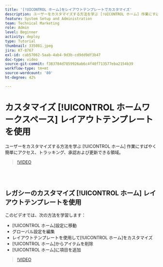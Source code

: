 ```yaml
---
title: '[!UICONTROL ホーム]をレイアウトテンプレートでカスタマイズ'
description: ユーザーをカスタマイズする方法を学ぶ [!UICONTROL ホーム] 作業にすばやく簡単にアクセス、トラッキング、承認および更新できる領域。
feature: System Setup and Administration
team: Technical Marketing
role: Admin
level: Beginner
activity: deploy
type: Tutorial
thumbnail: 335081.jpeg
jira: KT-8767
exl-id: cab57062-5aab-4ab4-9d3b-cd9dd9df3b47
doc-type: video
source-git-commit: f383784d7859926ab6c4f40f713577eba2154b39
workflow-type: tm+mt
source-wordcount: '80'
ht-degree: 42%

---
```


# カスタマイズ [!UICONTROL ホームワークスペース] レイアウトテンプレートを使用

ユーザーをカスタマイズする方法を学ぶ [!UICONTROL ホーム] 作業にすばやく簡単にアクセス、トラッキング、承認および更新できる領域。

>[!VIDEO](https://video.tv.adobe.com/v/3428091/?quality=12&learn=on)

<br>
</br>

## レガシーのカスタマイズ [!UICONTROL ホーム] レイアウトテンプレートを使用

このビデオでは、次の方法を学習します：

* [!UICONTROL ホーム]設定に移動
* グローバル設定を編集
* レイアウトテンプレートを使用して[!UICONTROL ホーム]をカスタマイズ
* [!UICONTROL ホーム]からアイテムを削除
* [!UICONTROL ホーム]に項目を追加

>[!VIDEO](https://video.tv.adobe.com/v/335081/?quality=12&learn=on)
